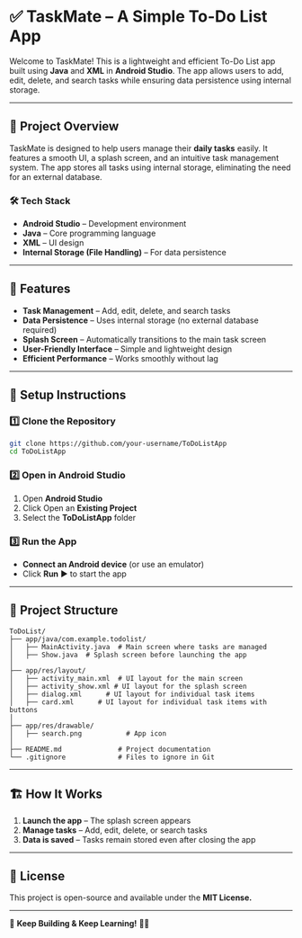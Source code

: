 # ✅ **TaskMate – A Simple To-Do List App**

Welcome to TaskMate! This is a lightweight and efficient To-Do List app built using **Java** and **XML** in **Android Studio**. The app allows users to add, edit, delete, and search tasks while ensuring data persistence using internal storage.
***

## 📌 **Project Overview**

TaskMate is designed to help users manage their **daily tasks** easily. It features a smooth UI, a splash screen, and an intuitive task management system. The app stores all tasks using internal storage, eliminating the need for an external database.

### 🛠 **Tech Stack**

- **Android Studio** – Development environment
- **Java** – Core programming language
- **XML** – UI design
- **Internal Storage (File Handling)** – For data persistence
***

## 🎯 **Features**

- **Task Management** – Add, edit, delete, and search tasks
- **Data Persistence** – Uses internal storage (no external database required)
- **Splash Screen** – Automatically transitions to the main task screen
- **User-Friendly Interface** – Simple and lightweight design
- **Efficient Performance** – Works smoothly without lag
***

## 🚀 **Setup Instructions**
### 1️⃣ **Clone the Repository**
```bash
git clone https://github.com/your-username/ToDoListApp
cd ToDoListApp
```

### 2️⃣ **Open in Android Studio**
1. Open **Android Studio**
2. Click Open an **Existing Project**
3. Select the **ToDoListApp** folder

### 3️⃣ **Run the App**
- **Connect an Android device** (or use an emulator)
- Click **Run** ▶️ to start the app
***

## 📂 **Project Structure**
```plaintext
ToDoList/
├── app/java/com.example.todolist/
│   ├── MainActivity.java  # Main screen where tasks are managed
│   ├── Show.java  # Splash screen before launching the app
│
├── app/res/layout/
│   ├── activity_main.xml  # UI layout for the main screen
│   ├── activity_show.xml # UI layout for the splash screen
│   ├── dialog.xml      # UI layout for individual task items
│   ├── card.xml      # UI layout for individual task items with buttons
│
├── app/res/drawable/
│   ├── search.png           # App icon
│
├── README.md              # Project documentation
└── .gitignore             # Files to ignore in Git
```
***
## 🏗 **How It Works**
1. **Launch the app** – The splash screen appears
2. **Manage tasks** – Add, edit, delete, or search tasks
3. **Data is saved** – Tasks remain stored even after closing the app
***

## 📜 **License**
This project is open-source and available under the **MIT License.**
***
🎯 **Keep Building & Keep Learning!** 🚀✨
